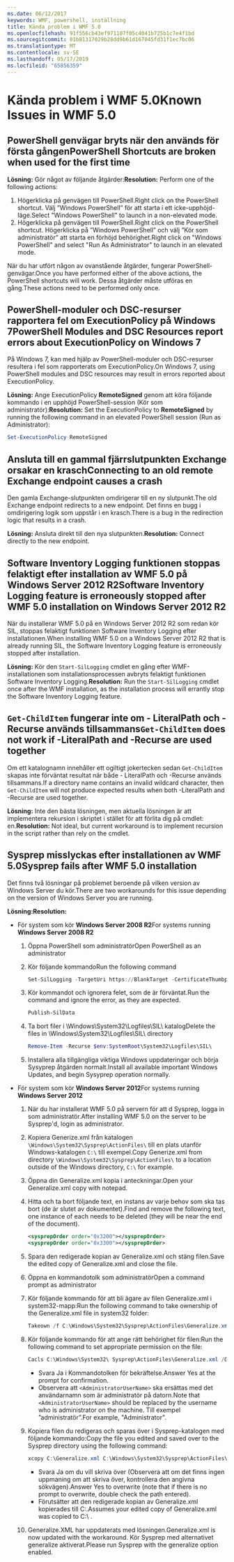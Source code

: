 ```yaml
---
ms.date: 06/12/2017
keywords: WMF, powershell, inställning
title: Kända problem i WMF 5.0
ms.openlocfilehash: 91f556cb43ef971107f05c4041b725b1c7e4f1bd
ms.sourcegitcommit: 01b81317029b28dd9b61d167045fd31f1ec7bc06
ms.translationtype: MT
ms.contentlocale: sv-SE
ms.lasthandoff: 05/17/2019
ms.locfileid: "65856359"
---
```

# <a name="known-issues-in-wmf-50"></a><span data-ttu-id="35b2c-103">Kända problem i WMF 5.0</span><span class="sxs-lookup"><span data-stu-id="35b2c-103">Known Issues in WMF 5.0</span></span>

## <a name="powershell-shortcuts-are-broken-when-used-for-the-first-time"></a><span data-ttu-id="35b2c-104">PowerShell genvägar bryts när den används för första gången</span><span class="sxs-lookup"><span data-stu-id="35b2c-104">PowerShell Shortcuts are broken when used for the first time</span></span>

<span data-ttu-id="35b2c-105">**Lösning:** Gör något av följande åtgärder:</span><span class="sxs-lookup"><span data-stu-id="35b2c-105">**Resolution:** Perform one of the following actions:</span></span>

1. <span data-ttu-id="35b2c-106">Högerklicka på genvägen till PowerShell.</span><span class="sxs-lookup"><span data-stu-id="35b2c-106">Right click on the PowerShell shortcut.</span></span> <span data-ttu-id="35b2c-107">Välj ”Windows PowerShell” för att starta i ett icke-upphöjd-läge.</span><span class="sxs-lookup"><span data-stu-id="35b2c-107">Select "Windows PowerShell" to launch in a non-elevated mode.</span></span>
2. <span data-ttu-id="35b2c-108">Högerklicka på genvägen till PowerShell.</span><span class="sxs-lookup"><span data-stu-id="35b2c-108">Right click on the PowerShell shortcut.</span></span> <span data-ttu-id="35b2c-109">Högerklicka på ”Windows PowerShell” och välj ”Kör som administratör” att starta en förhöjd behörighet.</span><span class="sxs-lookup"><span data-stu-id="35b2c-109">Right click on "Windows PowerShell" and select "Run As Administrator" to launch in an elevated mode.</span></span>

<span data-ttu-id="35b2c-110">När du har utfört någon av ovanstående åtgärder, fungerar PowerShell-genvägar.</span><span class="sxs-lookup"><span data-stu-id="35b2c-110">Once you have performed either of the above actions, the PowerShell shortcuts will work.</span></span> <span data-ttu-id="35b2c-111">Dessa åtgärder måste utföras en gång.</span><span class="sxs-lookup"><span data-stu-id="35b2c-111">These actions need to be performed only once.</span></span>

## <a name="powershell-modules-and-dsc-resources-report-errors-about-executionpolicy-on-windows-7"></a><span data-ttu-id="35b2c-112">PowerShell-moduler och DSC-resurser rapportera fel om ExecutionPolicy på Windows 7</span><span class="sxs-lookup"><span data-stu-id="35b2c-112">PowerShell Modules and DSC Resources report errors about ExecutionPolicy on Windows 7</span></span>

<span data-ttu-id="35b2c-113">På Windows 7, kan med hjälp av PowerShell-moduler och DSC-resurser resultera i fel som rapporterats om ExecutionPolicy.</span><span class="sxs-lookup"><span data-stu-id="35b2c-113">On Windows 7, using PowerShell modules and DSC resources may result in errors reported about ExecutionPolicy.</span></span>

<span data-ttu-id="35b2c-114">**Lösning:** Ange ExecutionPolicy **RemoteSigned** genom att köra följande kommando i en upphöjd PowerShell-session (Kör som administratör):</span><span class="sxs-lookup"><span data-stu-id="35b2c-114">**Resolution:** Set the ExecutionPolicy to **RemoteSigned** by running the following command in an elevated PowerShell session (Run as Administrator):</span></span>

```powershell
Set-ExecutionPolicy RemoteSigned
```

## <a name="connecting-to-an-old-remote-exchange-endpoint-causes-a-crash"></a><span data-ttu-id="35b2c-115">Ansluta till en gammal fjärrslutpunkten Exchange orsakar en krasch</span><span class="sxs-lookup"><span data-stu-id="35b2c-115">Connecting to an old remote Exchange endpoint causes a crash</span></span>

<span data-ttu-id="35b2c-116">Den gamla Exchange-slutpunkten omdirigerar till en ny slutpunkt.</span><span class="sxs-lookup"><span data-stu-id="35b2c-116">The old Exchange endpoint redirects to a new endpoint.</span></span> <span data-ttu-id="35b2c-117">Det finns en bugg i omdirigering logik som uppstår i en krasch.</span><span class="sxs-lookup"><span data-stu-id="35b2c-117">There is a bug in the redirection logic that results in a crash.</span></span>

<span data-ttu-id="35b2c-118">**Lösning:** Ansluta direkt till den nya slutpunkten.</span><span class="sxs-lookup"><span data-stu-id="35b2c-118">**Resolution:** Connect directly to the new endpoint.</span></span>

## <a name="software-inventory-logging-feature-is-erroneously-stopped-after-wmf-50-installation-on-windows-server-2012-r2"></a><span data-ttu-id="35b2c-119">Software Inventory Logging funktionen stoppas felaktigt efter installation av WMF 5.0 på Windows Server 2012 R2</span><span class="sxs-lookup"><span data-stu-id="35b2c-119">Software Inventory Logging feature is erroneously stopped after WMF 5.0 installation on Windows Server 2012 R2</span></span>

<span data-ttu-id="35b2c-120">När du installerar WMF 5.0 på en Windows Server 2012 R2 som redan kör SIL, stoppas felaktigt funktionen Software Inventory Logging efter installationen.</span><span class="sxs-lookup"><span data-stu-id="35b2c-120">When installing WMF 5.0 on a Windows Server 2012 R2 that is already running SIL, the Software Inventory Logging feature is erroneously stopped after installation.</span></span>

<span data-ttu-id="35b2c-121">**Lösning:** Kör den `Start-SilLogging` cmdlet en gång efter WMF-installationen som installationsprocessen avbryts felaktigt funktionen Software Inventory Logging.</span><span class="sxs-lookup"><span data-stu-id="35b2c-121">**Resolution:** Run the `Start-SilLogging` cmdlet once after the WMF installation, as the installation process will errantly stop the Software Inventory Logging feature.</span></span>

## <a name="get-childitem-does-not-work-if--literalpath-and--recurse-are-used-together"></a><span data-ttu-id="35b2c-122">`Get-ChildItem` fungerar inte om - LiteralPath och -Recurse används tillsammans</span><span class="sxs-lookup"><span data-stu-id="35b2c-122">`Get-ChildItem` does not work if -LiteralPath and -Recurse are used together</span></span>

<span data-ttu-id="35b2c-123">Om ett katalognamn innehåller ett ogiltigt jokertecken sedan `Get-ChildItem` skapas inte förväntat resultat när både - LiteralPath och -Recurse används tillsammans.</span><span class="sxs-lookup"><span data-stu-id="35b2c-123">If a directory name contains an invalid wildcard character, then `Get-ChildItem` will not produce expected results when both -LiteralPath and -Recurse are used together.</span></span>

<span data-ttu-id="35b2c-124">**Lösning:** Inte den bästa lösningen, men aktuella lösningen är att implementera rekursion i skriptet i stället för att förlita dig på cmdlet: en.</span><span class="sxs-lookup"><span data-stu-id="35b2c-124">**Resolution:** Not ideal, but current workaround is to implement recursion in the script rather than rely on the cmdlet.</span></span>

## <a name="sysprep-fails-after-wmf-50-installation"></a><span data-ttu-id="35b2c-125">Sysprep misslyckas efter installationen av WMF 5.0</span><span class="sxs-lookup"><span data-stu-id="35b2c-125">Sysprep fails after WMF 5.0 installation</span></span>

<span data-ttu-id="35b2c-126">Det finns två lösningar på problemet beroende på vilken version av Windows Server du kör.</span><span class="sxs-lookup"><span data-stu-id="35b2c-126">There are two workarounds for this issue depending on the version of Windows Server you are running.</span></span>

<span data-ttu-id="35b2c-127">**Lösning:**</span><span class="sxs-lookup"><span data-stu-id="35b2c-127">**Resolution:**</span></span>

- <span data-ttu-id="35b2c-128">För system som kör **Windows Server 2008 R2**</span><span class="sxs-lookup"><span data-stu-id="35b2c-128">For systems running **Windows Server 2008 R2**</span></span>
  1. <span data-ttu-id="35b2c-129">Öppna PowerShell som administratör</span><span class="sxs-lookup"><span data-stu-id="35b2c-129">Open PowerShell as an administrator</span></span>
  2. <span data-ttu-id="35b2c-130">Kör följande kommando</span><span class="sxs-lookup"><span data-stu-id="35b2c-130">Run the following command</span></span>

     ```powershell
     Set-SilLogging -TargetUri https://BlankTarget -CertificateThumbprint 0123456789
     ```

  3. <span data-ttu-id="35b2c-131">Kör kommandot och ignorera felet, som de är förväntat.</span><span class="sxs-lookup"><span data-stu-id="35b2c-131">Run the command and ignore the error, as they are expected.</span></span>

     ```powershell
     Publish-SilData
     ```

  4. <span data-ttu-id="35b2c-132">Ta bort filer i \Windows\System32\Logfiles\SIL\ katalog</span><span class="sxs-lookup"><span data-stu-id="35b2c-132">Delete the files in  \Windows\System32\Logfiles\SIL\ directory</span></span>

     ```powershell
     Remove-Item -Recurse $env:SystemRoot\System32\Logfiles\SIL\
     ```

  5. <span data-ttu-id="35b2c-133">Installera alla tillgängliga viktiga Windows uppdateringar och börja Sysyprep åtgärden normalt.</span><span class="sxs-lookup"><span data-stu-id="35b2c-133">Install all available important Windows Updates, and begin Sysyprep operation normally.</span></span>

- <span data-ttu-id="35b2c-134">För system som kör **Windows Server 2012**</span><span class="sxs-lookup"><span data-stu-id="35b2c-134">For systems running **Windows Server 2012**</span></span>
  1. <span data-ttu-id="35b2c-135">När du har installerat WMF 5.0 på servern för att d Sysprep, logga in som administratör.</span><span class="sxs-lookup"><span data-stu-id="35b2c-135">After installing WMF 5.0 on the server to be Sysprep'd, login as administrator.</span></span>
  2. <span data-ttu-id="35b2c-136">Kopiera Generize.xml från katalogen `\Windows\System32\Sysprep\ActionFiles\` till en plats utanför Windows-katalogen `C:\` till exempel.</span><span class="sxs-lookup"><span data-stu-id="35b2c-136">Copy Generize.xml from directory `\Windows\System32\Sysprep\ActionFiles\` to a location outside of the Windows directory, `C:\` for example.</span></span>
  3. <span data-ttu-id="35b2c-137">Öppna din Generalize.xml kopia i anteckningar.</span><span class="sxs-lookup"><span data-stu-id="35b2c-137">Open your Generalize.xml copy with notepad.</span></span>
  4. <span data-ttu-id="35b2c-138">Hitta och ta bort följande text, en instans av varje behov som ska tas bort (de är slutet av dokumentet).</span><span class="sxs-lookup"><span data-stu-id="35b2c-138">Find and remove the following text, one instance of each needs to be deleted (they will be near the end of the document).</span></span>

     ```xml
     <sysprepOrder order="0x3200"></sysprepOrder>
     <sysprepOrder order="0x3300"></sysprepOrder>
     ```

  5. <span data-ttu-id="35b2c-139">Spara den redigerade kopian av Generalize.xml och stäng filen.</span><span class="sxs-lookup"><span data-stu-id="35b2c-139">Save the edited copy of Generalize.xml and close the file.</span></span>
  6. <span data-ttu-id="35b2c-140">Öppna en kommandotolk som administratör</span><span class="sxs-lookup"><span data-stu-id="35b2c-140">Open a command prompt as administrator</span></span>
  7. <span data-ttu-id="35b2c-141">Kör följande kommando för att bli ägare av filen Generalize.xml i system32-mapp:</span><span class="sxs-lookup"><span data-stu-id="35b2c-141">Run the following command to take ownership of the Generalize.xml file in system32 folder:</span></span>

     ```powershell
     Takeown /f C:\Windows\System32\Sysprep\ActionFiles\Generalize.xml
     ```

  8. <span data-ttu-id="35b2c-142">Kör följande kommando för att ange rätt behörighet för filen:</span><span class="sxs-lookup"><span data-stu-id="35b2c-142">Run the following command to set appropriate permission on the file:</span></span>

     ```powershell
     Cacls C:\Windows\System32\ Sysprep\ActionFiles\Generalize.xml /G `<AdministratorUserName>`:F
     ```

     - <span data-ttu-id="35b2c-143">Svara Ja i Kommandotolken för bekräftelse.</span><span class="sxs-lookup"><span data-stu-id="35b2c-143">Answer Yes at the prompt for confirmation.</span></span>
     - <span data-ttu-id="35b2c-144">Observera att `<AdministratorUserName>` ska ersättas med det användarnamn som är administratör på datorn.</span><span class="sxs-lookup"><span data-stu-id="35b2c-144">Note that `<AdministratorUserName>` should be replaced by the username who is administrator on the machine.</span></span> <span data-ttu-id="35b2c-145">Till exempel ”administratör”.</span><span class="sxs-lookup"><span data-stu-id="35b2c-145">For example, "Administrator".</span></span>

  9. <span data-ttu-id="35b2c-146">Kopiera filen du redigeras och sparas över i Sysprep-katalogen med följande kommando:</span><span class="sxs-lookup"><span data-stu-id="35b2c-146">Copy the file you edited and saved over to the Sysprep directory using the following command:</span></span>

     ```powershell
     xcopy C:\Generalize.xml C:\Windows\System32\Sysprep\ActionFiles\Generalize.xml
     ```

     - <span data-ttu-id="35b2c-147">Svara Ja om du vill skriva över (Observera att om det finns ingen uppmaning om att skriva över, kontrollera den angivna sökvägen).</span><span class="sxs-lookup"><span data-stu-id="35b2c-147">Answer Yes to overwrite (note that if there is no prompt to overwrite, double check the path entered).</span></span>
     - <span data-ttu-id="35b2c-148">Förutsätter att den redigerade kopian av Generalize.xml kopierades till C:\.</span><span class="sxs-lookup"><span data-stu-id="35b2c-148">Assumes your edited copy of Generalize.xml was copied to C:\ .</span></span>

  10. <span data-ttu-id="35b2c-149">Generalize.XML har uppdaterats med lösningen.</span><span class="sxs-lookup"><span data-stu-id="35b2c-149">Generalize.xml is now updated with the workaround.</span></span> <span data-ttu-id="35b2c-150">Kör Sysprep med alternativet generalize aktiverat.</span><span class="sxs-lookup"><span data-stu-id="35b2c-150">Please run Sysprep with the generalize option enabled.</span></span>
